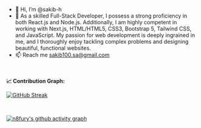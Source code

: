 - 👋 Hi, I’m @sakib-h
- 👀 As a skilled Full-Stack Developer, I possess a strong proficiency in both React.js and Node.js. Additionally, I am highly competent in working with Next.js, HTML/HTML5, CSS3, Bootstrap 5, Tailwind CSS, and JavaScript. My passion for web development is deeply ingrained in me, and I thoroughly enjoy tackling complex problems and designing beautiful, functional websites.
- 📫 Reach me sakib100.sa@gmail.com
<br/>


 <strong> <p> 📈 Contribution Graph: </p>  </strong>

[![GitHub Streak](https://streak-stats.demolab.com?user=sakib-h&theme=rising-sun&date_format=M%20j%5B%2C%20Y%5D)](https://git.io/streak-stats)

<br/>

[![n8fury's github activity graph](https://github-readme-activity-graph.cyclic.app/graph?username=n8fury&theme=github-compact&area=true)](https://github.com/ashutosh00710/github-readme-activity-graph)

<br/>


<!---
sakib-h/sakib-h is a ✨ special ✨ repository because its `README.md` (this file) appears on your GitHub profile.
You can click the Preview link to take a look at your changes.
--->

